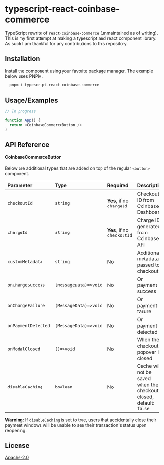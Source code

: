 
# typescript-react-coinbase-commerce

TypeScript rewrite of `react-coinbase-commerce` (unmaintained as of writing). This is my first attempt at making a typescript and react component library. As such I am thankful for any contributions to this repository.


## Installation

Install the component using your favorite package manager. The example below uses PNPM.

```bash
  pnpm i typescript-react-coinbase-commerce
```
    
## Usage/Examples

```typescript jsx
// In progress

function App() {
  return <CoinbaseCommerceButton />
}
```


## API Reference

#### CoinbaseCommerceButton
Below are additional types that are added on top of the regular `<button>` component.

| Parameter           | Type                  | Required                    | Description                                                           |
|:--------------------|:----------------------|:----------------------------|:----------------------------------------------------------------------|
| `checkoutId`        | `string`              | **Yes**, if no `chargeId`   | Checkout ID from Coinbase Dashboard                                   |
| `chargeId`          | `string`              | **Yes**, if no `checkoutId` | Charge ID generated from Coinbase API                                 |
| `customMetadata`    | `string`              | No                          | Additional metadata passed to checkout                                |
| `onChargeSuccess`   | `(MessageData)=>void` | No                          | On payment success                                                    |
| `onChargeFailure`   | `(MessageData)=>void` | No                          | On payment failure                                                    |
| `onPaymentDetected` | `(MessageData)=>void` | No                          | On payment detected                                                   |
| `onModalClosed`     | `()=>void`            | No                          | When the checkout popover is closed                                   |
| `disableCaching`    | `boolean`             | No                          | Cache will not be saved when the checkout is closed, default: `false` |

**Warning:** If `disableCaching` is set to true, users that accidentally close their payment windows will be unable to see their transaction's status upon reopening.
## License

[Apache-2.0](https://www.apache.org/licenses/LICENSE-2.0.txt)

